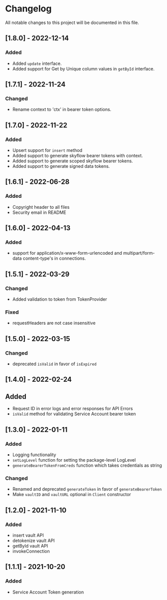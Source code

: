 # Changelog

All notable changes to this project will be documented in this file.

## [1.8.0] - 2022-12-14
### Added
- Added `update` interface.
- Added support for Get by Unique column values in `getById` interface.
## [1.7.1] - 2022-11-24

### Changed
- Rename context to 'ctx' in bearer token options.

## [1.7.0] - 2022-11-22

### Added
- Upsert support for `insert` method
- Added support to generate skyflow bearer tokens with context.
- Added support to generate scoped skyflow bearer tokens.
- Added support to generate signed data tokens.

## [1.6.1] - 2022-06-28

### Added
- Copyright header to all files
- Security email in README
## [1.6.0] - 2022-04-13

### Added
- support for application/x-www-form-urlencoded and multipart/form-data content-type's in connections.

## [1.5.1] - 2022-03-29

### Changed
- Added validation to token from TokenProvider

### Fixed 
-  requestHeaders are not case insensitive

## [1.5.0] - 2022-03-15

### Changed
- deprecated `isValid` in favor of `isExpired`

## [1.4.0] - 2022-02-24

## Added
- Request ID in error logs and error responses for API Errors
- `isValid` method for validating Service Account bearer token   

## [1.3.0] - 2022-01-11

### Added
- Logging functionality
- `setLogLevel` function for setting the package-level LogLevel
- `generateBearerTokenFromCreds` function which takes credentials as string

### Changed
- Renamed and deprecated `generateToken` in favor of `generateBearerToken`
- Make `vaultID` and `vaultURL` optional in `Client` constructor


## [1.2.0] - 2021-11-10

### Added

- insert vault API
- detokenize vault API
- getById vault API
- invokeConnection
 
## [1.1.1] - 2021-10-20

### Added

- Service Account Token generation
